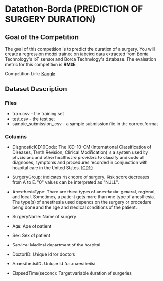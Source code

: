 # Datathon-Borda (PREDICTION OF SURGERY DURATION)

## Goal of the Competition
The goal of this competition is to predict the duration of a surgery. You will create a regression model trained on labeled data extracted from Borda Technology's IoT sensor and Borda Technology's database. The evaluation metric for this competition is __RMSE__

Competition Link: [Kaggle](https://www.kaggle.com/competitions/prediction-of-surgery-duration)

## Dataset Description

### Files
- train.csv - the training set
- test.csv - the test set
- sample_submission_.csv - a sample submission file in the correct format

### Columns
- DiagnosticICD10Code: The ICD-10-CM (International Classification of Diseases, Tenth Revision, Clinical Modification) is a system used by physicians and other healthcare providers to classify and code all diagnoses, symptoms and procedures recorded in conjunction with hospital care in the United States. [ICD10](https://www.icd10data.com/ICD10CM/Codes)

- SurgeryGroup: Indicates risk score of surgery. Risk score decreases from A to E. "0" values can be interpreted as "NULL".

- AnesthesiaType: There are three types of anesthesia: general, regional, and local. Sometimes, a patient gets more than one type of anesthesia. The type(s) of anesthesia used depends on the surgery or procedure being done and the age and medical conditions of the patient.

- SurgeryName: Name of surgery

- Age: Age of patient

- Sex: Sex of patient

- Service: Medical department of the hospital

- DoctorID: Unique id for doctors

- AnaesthetistID: Unique id for anaesthetist

- ElapsedTime(second): Target variable duration of surgeries
